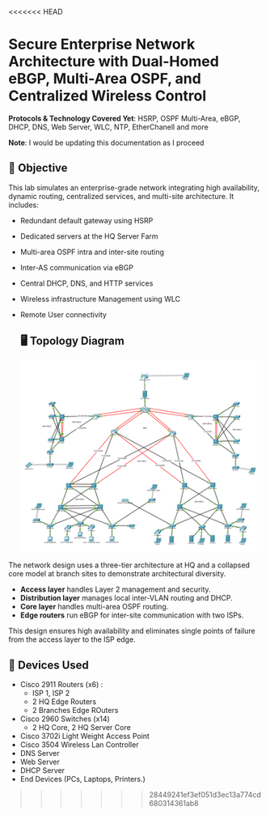 <<<<<<< HEAD
# Secure Enterprise Network Architecture with Dual-Homed eBGP, Multi-Area OSPF, and Centralized Wireless Control 

**Protocols & Technology Covered Yet**: HSRP, OSPF Multi-Area, eBGP, DHCP, DNS, Web Server, WLC, NTP, EtherChanell and more

**Note**: I would be updating this documentation as I proceed


## 🎯 Objective  
This lab simulates an enterprise-grade network integrating high availability, dynamic routing, centralized services, and multi-site architecture. It includes:  


- Redundant default gateway using HSRP  
- Dedicated servers at the HQ Server Farm
- Multi-area OSPF intra and inter-site routing  
- Inter-AS communication via eBGP  
- Central DHCP, DNS, and HTTP services  
- Wireless infrastructure Management using WLC  
- Remote User connectivity
  

  ## 🖥️ Topology Diagram  

   ![Alt text](snapshots/TOPOLOGY.png) 

The network design uses a three-tier architecture at HQ and a collapsed core model at branch sites to demonstrate architectural diversity.  
- **Access layer** handles Layer 2 management and security.  
- **Distribution layer** manages local inter-VLAN routing and DHCP.  
- **Core layer** handles multi-area OSPF routing.  
- **Edge routers** run eBGP for inter-site communication with two ISPs.  

This design ensures high availability and eliminates single points of failure from the access layer to the ISP edge.

   ## 🧱 Devices Used  
- Cisco 2911 Routers (x6) :
  - ISP 1, ISP 2
  - 2 HQ Edge Routers
  - 2 Branches Edge ROuters
- Cisco 2960 Switches (x14)
  - 2 HQ Core, 2 HQ Server Core
- Cisco 3702i Light Weight Access Point 
- Cisco 3504 Wireless Lan Controller   
- DNS Server  
- Web Server  
- DHCP Server  
- End Devices (PCs, Laptops, Printers.) 

>>>>>>> 28449241ef3ef051d3ec13a774cd680314361ab8
